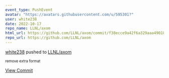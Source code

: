 ```yaml
---
event_type: PushEvent
avatar: "https://avatars.githubusercontent.com/u/595301?"
user: white238
date: 2022-10-17
repo_name: LLNL/axom
html_url: https://github.com/LLNL/axom/commit/f38ecce9a42f6a329aaa490187ca837b9c613255
repo_url: https://github.com/LLNL/axom
---
```


<a href='https://github.com/white238' target='_blank'>white238</a> pushed to <a href='https://github.com/LLNL/axom' target='_blank'>LLNL/axom</a>

<small>remove extra format</small>

<a href='https://github.com/LLNL/axom/commit/f38ecce9a42f6a329aaa490187ca837b9c613255' target='_blank'>View Commit</a>